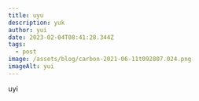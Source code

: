```yaml
---
title: uyu
description: yuk
author: yui
date: 2023-02-04T08:41:28.344Z
tags:
  - post
image: /assets/blog/carbon-2021-06-11t092807.024.png
imageAlt: yui
---
```

u﻿yi